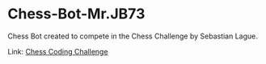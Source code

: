 # Chess-Bot-Mr.JB73
Chess Bot created to compete in the Chess Challenge by Sebastian Lague.

Link: [Chess Coding Challenge](https://youtu.be/iScy18pVR58)
